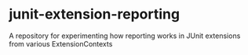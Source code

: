 # junit-extension-reporting
A repository for experimenting how reporting works in JUnit extensions from various ExtensionContexts
